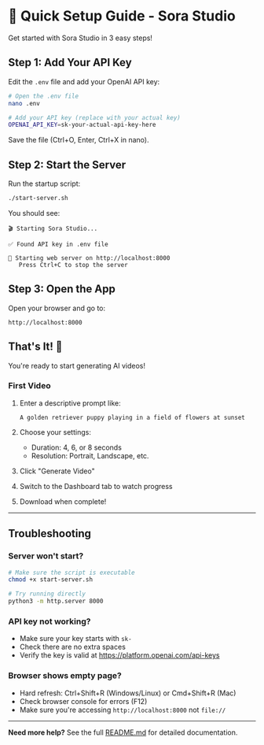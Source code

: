 # 🚀 Quick Setup Guide - Sora Studio

Get started with Sora Studio in 3 easy steps!

## Step 1: Add Your API Key

Edit the `.env` file and add your OpenAI API key:

```bash
# Open the .env file
nano .env

# Add your API key (replace with your actual key)
OPENAI_API_KEY=sk-your-actual-api-key-here
```

Save the file (Ctrl+O, Enter, Ctrl+X in nano).

## Step 2: Start the Server

Run the startup script:

```bash
./start-server.sh
```

You should see:
```
🎬 Starting Sora Studio...

✅ Found API key in .env file

🚀 Starting web server on http://localhost:8000
   Press Ctrl+C to stop the server
```

## Step 3: Open the App

Open your browser and go to:
```
http://localhost:8000
```

## That's It! 🎉

You're ready to start generating AI videos!

### First Video

1. Enter a descriptive prompt like:
   ```
   A golden retriever puppy playing in a field of flowers at sunset
   ```

2. Choose your settings:
   - Duration: 4, 6, or 8 seconds
   - Resolution: Portrait, Landscape, etc.

3. Click "Generate Video"

4. Switch to the Dashboard tab to watch progress

5. Download when complete!

---

## Troubleshooting

### Server won't start?
```bash
# Make sure the script is executable
chmod +x start-server.sh

# Try running directly
python3 -m http.server 8000
```

### API key not working?
- Make sure your key starts with `sk-`
- Check there are no extra spaces
- Verify the key is valid at https://platform.openai.com/api-keys

### Browser shows empty page?
- Hard refresh: Ctrl+Shift+R (Windows/Linux) or Cmd+Shift+R (Mac)
- Check browser console for errors (F12)
- Make sure you're accessing `http://localhost:8000` not `file://`

---

**Need more help?** See the full [README.md](README.md) for detailed documentation.
